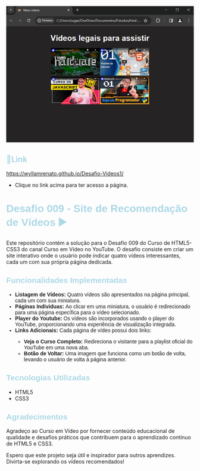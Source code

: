 </head>
<body>
    <img style="width: 700px;" src="imagens/d009.png" alt="Imagem do desafio 009">
    <h2 style="color: lightblue;">&#x1F517;Link</h2>
    <p><a href="https://wyllamrenato.github.io/Desafio-Videos1/" rel="external" target="_blank">https://wyllamrenato.github.io/Desafio-Videos1/</a></p>
    <ul>
        <li>Clique no link acima para ter acesso a página.</li>
    </ul>
    <h1 style="font-family: Arial, Helvetica, sans-serif; color: lightblue;">Desafio 009 - Site de Recomendação de Vídeos &#x25B6;&#xFE0F;</h1>
    <p>Este repositório contém a solução para o Desafio 009 do Curso de HTML5-CSS3 do canal Curso em Vídeo no YouTube. O desafio consiste em criar um site interativo onde o usuário pode indicar quatro vídeos interessantes, cada um com sua própria página dedicada.</p>
    <h2 style="font-family:  Arial, Helvetica, sans-serif; color: lightblue;">Funcionalidades Implementadas</h2>
    <ul style="font-family:  Arial, Helvetica, sans-serif;">
      <li><strong>Listagem de Vídeos: </strong>Quatro vídeos são apresentados na página principal, cada um com sua miniatura.</li>
      <li><strong>Páginas Individuas: </strong>Ao clicar em uma miniatura, o usuário é redirecionado para uma página específica para o vídeo selecionado.</li>
      <li><strong>Player do Youtube: </strong>Os vídeos são incorporados usando o player do YouTube, proporcionando uma experiência de visualização integrada.</li>
      <li><strong>Links Adicionais: </strong>Cada página de vídeo possui dois links:</li>
      <ul>
        <li><strong>Veja o Curso Completo: </strong>Redireciona o visitante para a playlist oficial do YouTube em uma nova aba.</li>
        <li><strong>Botão de Voltar: </strong>Uma imagem que funciona como um botão de volta, levando o usuário de volta à página anterior.</li>
      </ul>
    </ul>
    <h2 style="font-family:  Arial, Helvetica, sans-serif; color: lightblue;">Tecnologias Utilizadas</h2>
     <ul>
       <li>HTML5</li>
       <li>CSS3</li>
     </ul>
    <h2 style="font-family:  Arial, Helvetica, sans-serif; color: lightblue;">Agradecimentos</h2>
    <p>Agradeço ao Curso em Vídeo por fornecer conteúdo educacional de qualidade e desafios práticos que contribuem para o aprendizado contínuo de HTML5 e CSS3.

Espero que este projeto seja útil e inspirador para outros aprendizes. Divirta-se explorando os vídeos recomendados!</p>
</body>
</html>
